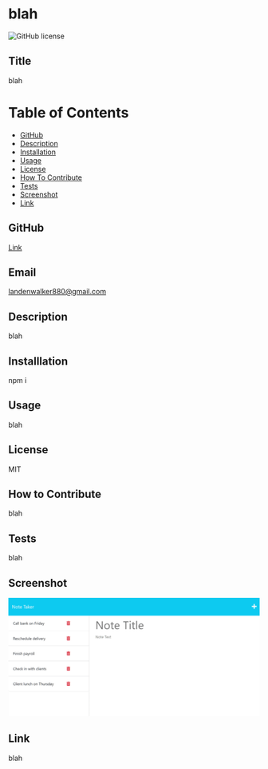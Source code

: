 # blah
![GitHub license](https://img.shields.io/badge/license-MIT-blue.svg)

## Title


blah

# Table of Contents

- [GitHub](#github)
- [Description](#description)
- [Installation](#installation)
- [Usage](#usage)
- [License](#license)
- [How To Contribute](#howtocontribute)
- [Tests](#tests)
- [Screenshot](#screenshot)
- [Link](#link)


## GitHub


[Link](https://www.github.com/lwalker107)


## Email

landenwalker880@gmail.com


## Description


blah


## Installlation 


npm i

## Usage

blah

## License


MIT

## How to Contribute


blah

## Tests


blah

## Screenshot

![screenshot](./Assets/11-express-homework-demo-01.png)

## Link 

blah